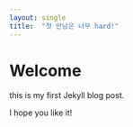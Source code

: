 ```yaml
---
layout: single
title:  "첫 만남은 너무 hard!"
---
```


# Welcome

this is my first Jekyll blog post.

I hope you like it!

